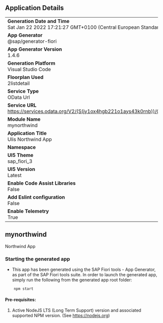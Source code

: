 ## Application Details
|               |
| ------------- |
|**Generation Date and Time**<br>Sat Jan 22 2022 17:21:27 GMT+0100 (Central European Standard Time)|
|**App Generator**<br>@sap/generator-fiori|
|**App Generator Version**<br>1.4.6|
|**Generation Platform**<br>Visual Studio Code|
|**Floorplan Used**<br>2listdetail|
|**Service Type**<br>OData Url|
|**Service URL**<br>https://services.odata.org/V2/(S(jy1ox4hgb221o1ays43k0rnb))/OData/OData.svc
|**Module Name**<br>mynorthwind|
|**Application Title**<br>Ulis Northwind App|
|**Namespace**<br>|
|**UI5 Theme**<br>sap_fiori_3|
|**UI5 Version**<br>Latest|
|**Enable Code Assist Libraries**<br>False|
|**Add Eslint configuration**<br>False|
|**Enable Telemetry**<br>True|

## mynorthwind

Northwind App

### Starting the generated app

-   This app has been generated using the SAP Fiori tools - App Generator, as part of the SAP Fiori tools suite.  In order to launch the generated app, simply run the following from the generated app root folder:

```
    npm start
```

#### Pre-requisites:

1. Active NodeJS LTS (Long Term Support) version and associated supported NPM version.  (See https://nodejs.org)


